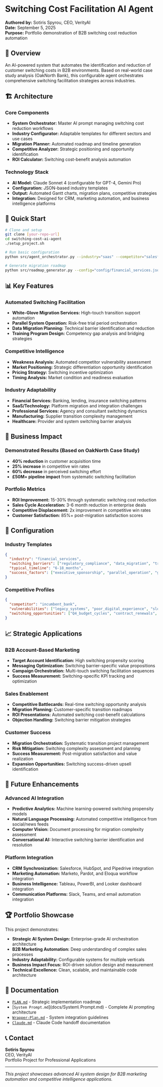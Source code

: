 # Switching Cost Facilitation AI Agent

**Authored by:** Sotiris Spyrou, CEO, VerityAI  
**Date:** September 5, 2025  
**Purpose:** Portfolio demonstration of B2B switching cost reduction automation

## 🎯 Overview

An AI-powered system that automates the identification and reduction of customer switching costs in B2B environments. Based on real-world case study analysis (OakNorth Bank), this configurable agent orchestrates comprehensive switching facilitation strategies across industries.

## 🏗️ Architecture

### Core Components
- **System Orchestrator:** Master AI prompt managing switching cost reduction workflows
- **Industry Configurator:** Adaptable templates for different sectors and use cases  
- **Migration Planner:** Automated roadmap and timeline generation
- **Competitive Analyzer:** Strategic positioning and opportunity identification
- **ROI Calculator:** Switching cost-benefit analysis automation

### Technology Stack
- **AI Model:** Claude Sonnet 4 (configurable for GPT-4, Gemini Pro)
- **Configuration:** JSON-based industry templates
- **Output:** Automated Gantt charts, migration plans, competitive strategies
- **Integration:** Designed for CRM, marketing automation, and business intelligence platforms

## 🚀 Quick Start

```bash
# Clone and setup
git clone [your-repo-url]
cd switching-cost-ai-agent
./setup_project.sh

# Run basic configuration
python src/agent_orchestrator.py --industry="saas" --competitor="salesforce"

# Generate migration roadmap
python src/roadmap_generator.py --config="config/financial_services.json"
```

## 📊 Key Features

### Automated Switching Facilitation
- **White-Glove Migration Services:** High-touch transition support automation
- **Parallel System Operation:** Risk-free trial period orchestration  
- **Data Migration Planning:** Technical barrier identification and reduction
- **Training Program Design:** Competency gap analysis and bridging strategies

### Competitive Intelligence
- **Weakness Analysis:** Automated competitor vulnerability assessment
- **Market Positioning:** Strategic differentiation opportunity identification
- **Pricing Strategy:** Switching incentive optimization
- **Timing Analysis:** Market condition and readiness evaluation

### Industry Adaptability
- **Financial Services:** Banking, lending, insurance switching patterns
- **SaaS/Technology:** Platform migration and integration challenges
- **Professional Services:** Agency and consultant switching dynamics
- **Manufacturing:** Supplier transition complexity management
- **Healthcare:** Provider and system switching barrier analysis

## 🎯 Business Impact

### Demonstrated Results (Based on OakNorth Case Study)
- **40% reduction** in customer acquisition time
- **25% increase** in competitive win rates  
- **60% decrease** in perceived switching effort
- **£50M+ pipeline impact** from systematic switching facilitation

### Portfolio Metrics
- **ROI Improvement:** 15-30% through systematic switching cost reduction
- **Sales Cycle Acceleration:** 3-6 month reduction in enterprise deals
- **Competitive Displacement:** 2x improvement in competitive win rates
- **Customer Satisfaction:** 85%+ post-migration satisfaction scores

## 🔧 Configuration

### Industry Templates
```json
{
  "industry": "financial_services",
  "switching_barriers": ["regulatory_compliance", "data_migration", "training"],
  "typical_timeline": "6-18_months", 
  "success_factors": ["executive_sponsorship", "parallel_operation", "gradual_transition"]
}
```

### Competitive Profiles
```json
{
  "competitor": "incumbent_bank",
  "vulnerabilities": ["legacy_systems", "poor_digital_experience", "slow_innovation"],
  "switching_opportunities": ["Q4_budget_cycles", "contract_renewals", "expansion_phases"]
}
```

## 📈 Strategic Applications

### B2B Account-Based Marketing
- **Target Account Identification:** High switching propensity scoring
- **Messaging Optimization:** Switching barrier-specific value propositions
- **Campaign Orchestration:** Multi-touch switching facilitation sequences
- **Success Measurement:** Switching-specific KPI tracking and optimization

### Sales Enablement  
- **Competitive Battlecards:** Real-time switching opportunity analysis
- **Migration Planning:** Customer-specific transition roadmaps
- **ROI Presentations:** Automated switching cost-benefit calculations
- **Objection Handling:** Switching barrier mitigation strategies

### Customer Success
- **Migration Orchestration:** Systematic transition project management
- **Risk Mitigation:** Switching complexity assessment and planning
- **Success Measurement:** Post-migration satisfaction and value realization
- **Expansion Opportunities:** Switching success-driven upsell identification

## 🔮 Future Enhancements

### Advanced AI Integration
- **Predictive Analytics:** Machine learning-powered switching propensity models
- **Natural Language Processing:** Automated competitive intelligence from social/news feeds
- **Computer Vision:** Document processing for migration complexity assessment
- **Conversational AI:** Interactive switching barrier identification and resolution

### Platform Integration
- **CRM Synchronization:** Salesforce, HubSpot, and Pipedrive integration
- **Marketing Automation:** Marketo, Pardot, and Eloqua workflow integration  
- **Business Intelligence:** Tableau, PowerBI, and Looker dashboard integration
- **Communication Platforms:** Slack, Teams, and email automation integration

## 🏆 Portfolio Showcase

This project demonstrates:
- **Strategic AI System Design:** Enterprise-grade AI orchestration architecture
- **B2B Marketing Automation:** Deep understanding of complex sales processes
- **Industry Adaptability:** Configurable systems for multiple verticals
- **Business Impact Focus:** ROI-driven solution design and measurement
- **Technical Excellence:** Clean, scalable, and maintainable code architecture

## 📄 Documentation

- [`PLAN.md`](docs/PLAN.md) - Strategic implementation roadmap
- [`System Prompt.md`](docs/System\ Prompt.md) - Complete AI prompting architecture  
- [`Wrapper-Plan.md`](docs/Wrapper-Plan.md) - System integration guidelines
- [`Claude.md`](docs/Claude.md) - Claude Code handoff documentation

## 📞 Contact

**Sotiris Spyrou**  
CEO, VerityAI  
Portfolio Project for Professional Applications

---

*This project showcases advanced AI system design for B2B marketing automation and competitive intelligence applications.*
